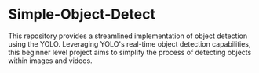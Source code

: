 # Simple-Object-Detect
This repository provides a streamlined implementation of object detection using the YOLO. Leveraging YOLO's real-time object detection capabilities, this beginner level project aims to simplify the process of detecting objects within images and videos.
